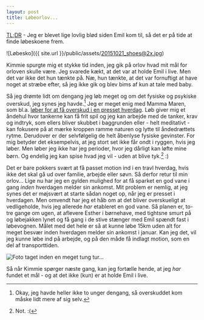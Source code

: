 ```yaml
---
layout: post
title: Løbeorlov...
---
```


[TL;DR](http://en.wikipedia.org/wiki/Wikipedia:Too_long;_didn't_read) - Jeg er blevet lige lovlig blød siden Emil kom til, så det er på tide at finde løbeskoene frem. 

![Løbesko]({{ site.url }}/public/assets/20151021_shoes@2x.jpg)

Kimmie spurgte mig et stykke tid inden, jeg gik på orlov hvad mit mål for orloven skulle være. Jeg svarede kækt, at det var at holde Emil i live. Men det var ikke det hun tænkte på. Næ, hun tænkte, at det var fornuftigt at have noget at stræbe efter, så jeg ikke gik og blev bims af kun at tale med baby.

Så jeg drømte lidt om dengang jeg løb meget og om det fysiske og psykiske overskud, jeg synes jeg havde.[^1] Jeg er meget enig med Mamma Maren, som bl.a. [løber for at få overskud i en presset hverdag](http://mammamaren.dk/2015/09/jeg-bor-paa-en-vulkan/). Løb giver mig et åndehul hvor tankerne kan få frit spil og jeg kan arbejde med de tanker, krav og indtryk, som ellers bliver skubbet i baggrunden eller - helt meditativt - kan fokusere på at mærke kroppen ramme naturen og lytte til åndedrættets rytme. Derudover er der selvfølgelig de helt åbenlyse fysiske gevinster. For mig betyder det eksempelvis, at jeg stort set ikke får ondt i ryggen, hvis jeg løber. Men løber jeg ikke har jeg perioder, hvor jeg dårligt kan løfte mine børn. Og endelig jeg kan spise hvad jeg vil - uden at blive tyk.[^2] :)

Det er bare pokkers svært at få passet motion ind i en travl hverdag, hvis ikke det skal gå ud over familie, arbejde eller søvn. Så derfor retur til min orlov... Lige nu har jeg en gylden mulighed for at få sparket en god vane i gang *inden* hverdagen melder sin ankomst. Mit problem er nemlig, at jeg synes det er møjsvært at starte sådan noget op, når jeg er presset i hverdagen. Men omvendt har jeg et håb om at det bliver overskueligt at vedligeholde, hvis jeg allerede *har* etableret en god vane. Så planen er, to-tre gange om ugen, at aflevere Esther i børnehave, med tightsne smurt på og løbejakken lynet og få gang i de stive stænger med Emil spændt fast i løbevognen. Målet med det hele er så at kunne løbe 15km uden alt for meget besvær inden hverdagen melder sin ankomst i januar. Kan jeg det, vil jeg kunne løbe ind på arbejde, og på den måde få indlagt motion, som en del af transporttiden.

<img class="screen" src="{{ site.url }}/public/assets/20151021_fuld_loebevogn.jpg" alt="Foto taget inden en meget tung tur...">

Så når Kimmie spørger næste gang, kan jeg fortælle hende, at jeg *har* fundet et mål - og at det ikke (kun) er at holde Emil i live.

[^1]: Okay, jeg havde heller ikke to unger dengang, så overskuddet kom måske lidt mere af sig selv.
[^2]: Not. :(
